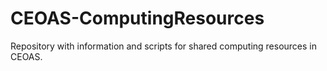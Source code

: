 # CEOAS-ComputingResources
Repository with information and scripts for shared computing resources in CEOAS.
